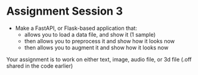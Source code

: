 # Assignment Session 3

- Make a FastAPI, or Flask-based application that:
    - allows you to load a data file, and show it (1 sample)
    - then allows you to preprocess it and show how it looks now
    - then allows you to augment it and show how it looks now


Your assignment is to work on either text, image, audio file, or 3d file (.off shared in the code earlier)